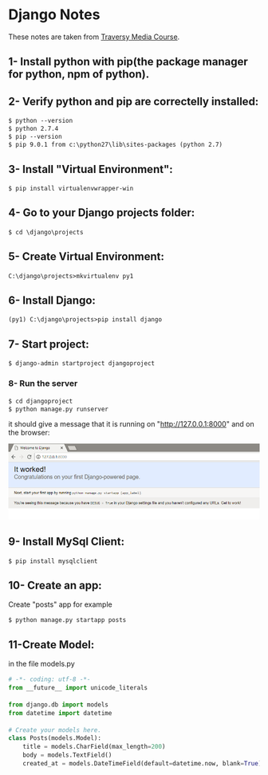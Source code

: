 # Django Notes
These notes are taken from [Traversy Media Course](https://www.youtube.com/watch?v=D6esTdOLXh4).
## 1- Install python with pip(the package manager for python, npm of python).
## 2- Verify python and pip are correctelly installed:
```
$ python --version
$ python 2.7.4
$ pip --version
$ pip 9.0.1 from c:\python27\lib\sites-packages (python 2.7)
```
## 3- Install "Virtual Environment":
```
$ pip install virtualenvwrapper-win
```
## 4- Go to your Django projects folder:
```
$ cd \django\projects
```
## 5- Create Virtual Environment:
```
C:\django\projects>mkvirtualenv py1
```
## 6- Install Django:
```
(py1) C:\django\projects>pip install django
```
## 7- Start project:
```
$ django-admin startproject djangoproject
```
### 8- Run the server
```
$ cd djangoproject
$ python manage.py runserver
```
it should give a message that it is running on "http://127.0.0.1:8000"
and on the browser: 
  
![alt text](https://github.com/aladin002dz/Django-Notes/blob/master/welcome.png "welcome django page")

## 9- Install MySql Client:  
```
$ pip install mysqlclient
```
## 10- Create an app:
Create "posts" app for example
```
$ python manage.py startapp posts
```
## 11-Create Model:
in the file models.py
```py
# -*- coding: utf-8 -*-
from __future__ import unicode_literals

from django.db import models
from datetime import datetime

# Create your models here.
class Posts(models.Model):
    title = models.CharField(max_length=200)
    body = models.TextField()
    created_at = models.DateTimeField(default=datetime.now, blank=True)
```





